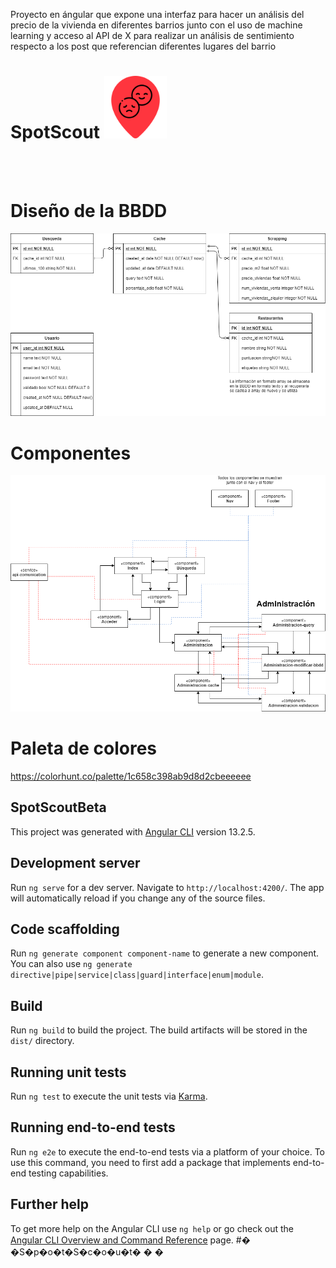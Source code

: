 Proyecto en ángular que expone una interfaz para hacer un análisis del precio de la vivienda en diferentes barrios junto con el uso de machine learning y acceso al API de X para realizar un análisis de sentimiento respecto a los post que referencian diferentes lugares del barrio

<h1>SpotScout
<img src="src/assets/images/spotscout_logo.png" width="100" title="hover text"></h1>
<br><br>
<h1>Diseño de la BBDD</h1>
<img src="diagrama_bbdd.png" width="auto" title="hover text">

<h1>Componentes</h1>
<img src="diagrama_componentes.png" width="auto" title="hover text">

# Paleta de colores
https://colorhunt.co/palette/1c658c398ab9d8d2cbeeeeee

## SpotScoutBeta

This project was generated with [Angular CLI](https://github.com/angular/angular-cli) version 13.2.5.

## Development server

Run `ng serve` for a dev server. Navigate to `http://localhost:4200/`. The app will automatically reload if you change any of the source files.

## Code scaffolding

Run `ng generate component component-name` to generate a new component. You can also use `ng generate directive|pipe|service|class|guard|interface|enum|module`.

## Build

Run `ng build` to build the project. The build artifacts will be stored in the `dist/` directory.

## Running unit tests

Run `ng test` to execute the unit tests via [Karma](https://karma-runner.github.io).

## Running end-to-end tests

Run `ng e2e` to execute the end-to-end tests via a platform of your choice. To use this command, you need to first add a package that implements end-to-end testing capabilities.

## Further help

To get more help on the Angular CLI use `ng help` or go check out the [Angular CLI Overview and Command Reference](https://angular.io/cli) page.
#� �S�p�o�t�S�c�o�u�t�
�
�
